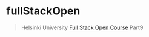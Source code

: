 # fullStackOpen

> Helsinki University [Full Stack Open Course](https://fullstackopen.com/en/part9) Part9
